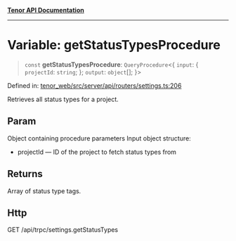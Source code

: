 [**Tenor API Documentation**](../../README.md)

***

# Variable: getStatusTypesProcedure

> `const` **getStatusTypesProcedure**: `QueryProcedure`\<\{ `input`: \{ `projectId`: `string`; \}; `output`: `object`[]; \}\>

Defined in: [tenor\_web/src/server/api/routers/settings.ts:206](https://github.com/Apantli/Tenor/blob/b33873959b5093fc3e3d66ac4f230a78a6395bbd/tenor_web/src/server/api/routers/settings.ts#L206)

Retrieves all status types for a project.

## Param

Object containing procedure parameters
Input object structure:
- projectId — ID of the project to fetch status types from

## Returns

Array of status type tags.

## Http

GET /api/trpc/settings.getStatusTypes
